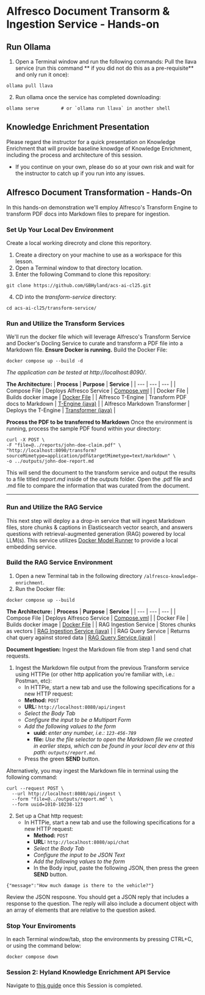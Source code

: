 # Alfresco Document Transorm & Ingestion Service - Hands-on

## Run Ollama
1. Open a Terminal window and run the following commands:
Pull the llava service (run this command ** if you did not do this as a pre-requisite** and only run it once):
```
ollama pull llava
```
2. Run ollama once the service has completed downloading:
```
ollama serve        # or `ollama run llava` in another shell
```


## Knowledge Enrichment Presentation
Please regard the instructor for a quick presentation on Knowledge Enrichment that will provide baseline knowdge of Knowledge Enrichment, including the process and architecture of this session. 
- If you continue on your own, please do so at your own risk and wait for the instructor to catch up if you run into any issues.


## Alfresco Document Transformation - Hands-On
In this hands-on demonstration we'll employ Alfresco's Transform Engine to transform PDF docs into Markdown files to prepare for ingestion.


### Set Up Your Local Dev Environment
Create a local working direcroty and clone this reporitory.
1. Create a directory on your machine to use as a workspace for this lesson.  
2. Open a Terminal window to that directory location.
3. Enter the following Command to clone this repository:
```
git clone https://github.com/GBHyland/acs-ai-cl25.git
```
4. CD into the _transform-service_ directory:
```
cd acs-ai-cl25/transform-service/
```

### Run and Utilize the Transform Services
We'll run the docker file which will leverage Alfresco's Transform Service and Docker's Docling Service to curate and transform a PDF file into a Markdown file.
**Ensure Docker is running.**
Build the Docker File:
```
docker compose up --build -d
```
_The application can be tested at http://localhost:8090/_. <br>


**The Architecture:**
| **Process**   | **Purpose**   | **Service**   |
| ---           | ---           | ---           |
| Compose File  | Deploys Alfresco Service  | [Compose.yml](../transform-service/compose.yaml)  |
| Docker File   | Builds docker image | [Docker File](../transform-service/Dockerfile)  |
| Alfresco T-Engine | Transform PDF docs to Markdown  | [T-Engine (java)](../transform-service/src/main/java/org/alfresco/transform/MarkdownEngine.java) |
| Alfresco Markdown Transformer | Deploys the T-Engine | [Transformer (java)](../transform-service/src/main/java/org/alfresco/transform/transformer/MarkdownTransformer.java) |
<!-- | Docling Service | Document Parsing | [Docing Service](../transform-service/src/main/java/org/alfresco/transform/service/DoclingService.java) | -->

**Process the PDF to be transferred to Markdown**
Once the environment is running, process the sample PDF found within your directory:
```
curl -X POST \
-F "file=@../reports/john-doe-claim.pdf" \
"http://localhost:8090/transform?sourceMimetype=application/pdf&targetMimetype=text/markdown" \
-o ../outputs/john-doe-report.md
```
This will send the document to the transform service and output the results to a file titled _report.md_ inside of the _outputs_ folder.
Open the .pdf file and .md file to compare the information that was curated from the document.


---

### Run and Utilize the RAG Service
This next step will deploy a a drop-in service that will ingest Markdown files, store chunks & captions in Elasticsearch vector search, and answers questions with retrieval-augmented generation (RAG) powered by local LLM(s).
This service utilizes [Docker Model Runner](https://docs.docker.com/ai/model-runner/) to provide a local embedding service.  <br>



### Build the RAG Service Environment 
1. Open a new Terminal tab in the following directory ```/alfresco-knowledge-enrichment```.
2. Run the Docker file:
```
docker compose up --build
```

**The Architecture:**
| **Process**   | **Purpose**   | **Service**   |
| ---           | ---           | ---           |
| Compose File  | Deploys Alfresco Service  | [Compose.yml](../alfresco-knowledge-enrichment/compose.yaml)  |
| Docker File   | Builds docker image | [Docker File](../alfresco-knowledge-enrichment/Dockerfile)  |
| RAG Ingestion Service | Stores chunks as vectors  | [RAG Ingestion Service (java)](../alfresco-knowledge-enrichment/src/main/java/org/alfresco/service/RagIngestService.java) |
| RAG Query Service | Returns chat query against stored data | [RAG Query Service (java)](../alfresco-knowledge-enrichment/src/main/java/org/alfresco/service/RagQueryService.java) |


**Document Ingestion:**
Ingest the Markdown file from step 1 and send chat requests.
1. Ingest the Markdown file output from the previous Transform service using HTTPie (or other http application you're familiar with, i.e.: Postman, etc):
   - In HTTPie, start a new tab and use the following specifications for a new HTTP request:
   - **Method:** ```POST```
   - **URL:** ```http://localhost:8080/api/ingest```
   - _Select the Body Tab_
   - _Configure the input to be a Multipart Form_
   - _Add the following values to the form_
     - **uuid:** _enter any number, i.e.: ```123-456-789```_
     - **file:** _Use the file selector to open the Markdown file we created in earlier steps, which can be found in your local dev env at this path: ```outputs/report.md```._
   - Press the green **SEND** button.

Alternatively, you may ingest the Markdown file in terminal using the following command:
```
curl --request POST \
  --url http://localhost:8080/api/ingest \
  --form "file=@../outputs/report.md" \
  --form uuid=1010-10238-123
```
2. Set up a Chat http request:
   - In HTTPie, start a new tab and use the following specifications for a new HTTP request:
     - **Method:** ```POST```
      - **URL:** ```http://localhost:8080/api/chat```
      - _Select the Body Tab_
      - _Configure the input to be JSON Text_
      - _Add the following values to the form_
      - In the Body input, paste the following JSON, then press the green **SEND** button.
```
{"message":"How much damage is there to the vehicle?"}
```
Review the JSON resposne. You should get a JSON reply that includes a response to the question. The reply will also include a document object with an array of elements that are relative to the question asked. 


### Stop Your Enviroments
In each Terminal window/tab, stop the environments by pressing CTRL+C, or using the command below:
```
docker compose down
```


### Session 2: Hyland Knowledge Enrichment API Service
Navigate to [this guide](session-2.md) once this Session is completed.


